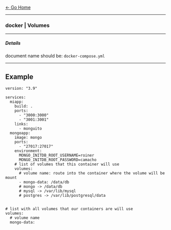 [&#8592; Go Home](../README.md)

---

### docker | Volumes
---

##### Details
document name should be: `docker-compose.yml`

---
## Example
```
version: "3.9"

services:
  miapp:
    build: .
    ports:
      - "3000:3000"
      - "3001:3001"
    links:
      - monguito
  mongoapp:
    image: mongo
    ports:
      - "27017:27017"
    environment:
      MONGO_INITDB_ROOT_USERNAME=roiner
      MONGO_INITDB_ROOT_PASSWORD=camacho
    # list of volumes that this container will use
    volumes:
      # volume name: route into the container where the volume will be mount
      - mongo-data: /data/db
      # mongo -> /data/db
      # mysql -> /var/lib/mysql
      # postgres -> /var/lib/postgresql/data


# list with all volumes that our containers are will use
volumes:
  # volume name
  mongo-data:
```
